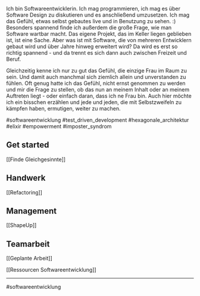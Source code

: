 Ich bin Softwareentwicklerin. Ich mag programmieren, ich mag es über Software Design zu diskutieren und es anschließend umzusetzen. Ich mag das Gefühl, etwas selbst gebautes live und in Benutzung zu sehen. :) Besonders spannend finde ich außerdem die große Frage, wie man Software wartbar macht. Das eigene Projekt, das im Keller liegen geblieben ist, ist eine Sache. Aber was ist mit Software, die von mehreren Entwicklern gebaut wird und über Jahre hinweg erweitert wird? Da wird es erst so richtig spannend - und da trennt es sich dann auch zwischen Freizeit und Beruf.  

Gleichzeitig kenne ich nur zu gut das Gefühl, die einzige Frau im Raum zu sein. Und damit auch manchmal sich ziemlich allein und unverstanden zu fühlen. Oft genug hatte ich das Gefühl, nicht ernst genommen zu werden und mir die Frage zu stellen, ob das nun an meinem Inhalt oder an meinem Auftreten liegt - oder einfach daran, dass ich ne Frau bin. Auch hier möchte ich ein bisschen erzählen und jede und jeden, die mit Selbstzweifeln zu kämpfen haben, ermutigen, weiter zu machen. 

#softwareentwicklung #test_driven_development #hexagonale_architektur #elixir #empowerment #imposter_syndrom
## Get started
[[Finde Gleichgesinnte]]
## Handwerk
[[Refactoring]]
## Management
[[ShapeUp]]
## Teamarbeit
[[Geplante Arbeit]]

[[Ressourcen Softwareentwicklung]]

___
#softwareentwicklung 
